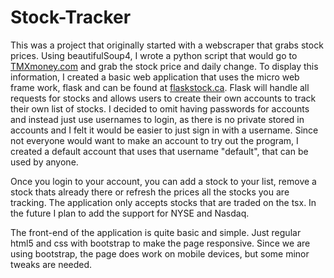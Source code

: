 # Stock-Tracker

  This was a project that originally started with a webscraper that grabs stock prices. 
Using beautifulSoup4, I wrote a python script that would go to [TMXmoney.com](https://www.tmxmoney.com/en/index.html) 
and grab the stock price and daily change. To display this information, I created a basic web application that uses the 
micro web frame work, flask and can be found at [flaskstock.ca](https://www.flaskstock.ca/). Flask will handle all requests
for stocks and allows users to create their own accounts to track their own list of stocks. I decided to omit having passwords for 
accounts and instead just use usernames to login, as there is no private stored in accounts and I felt it would be easier to 
just sign in with a username. Since not everyone would want to make an account to try out the program, I created a default 
account that uses that username "default", that can be used by anyone.

  Once you login to your account, you can add a stock to your list, remove a stock thats already there or refresh the prices 
all the stocks you are tracking. The application only accepts stocks that are traded on the tsx. In the future I plan to add
the support for NYSE and Nasdaq.

The front-end of the application is quite basic and simple. Just regular html5 and css with bootstrap to make the page responsive.
Since we are using bootstrap, the page does work on mobile devices, but some minor tweaks are needed.
